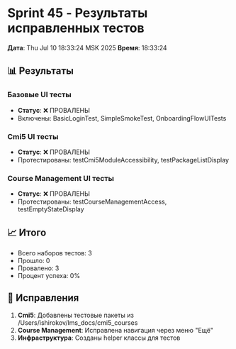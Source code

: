 # Sprint 45 - Результаты исправленных тестов

**Дата**: Thu Jul 10 18:33:24 MSK 2025
**Время**: 18:33:24

## 📊 Результаты

### Базовые UI тесты
- **Статус**: ❌ ПРОВАЛЕНЫ
- Включены: BasicLoginTest, SimpleSmokeTest, OnboardingFlowUITests

### Cmi5 UI тесты
- **Статус**: ❌ ПРОВАЛЕНЫ
- Протестированы: testCmi5ModuleAccessibility, testPackageListDisplay

### Course Management UI тесты
- **Статус**: ❌ ПРОВАЛЕНЫ
- Протестированы: testCourseManagementAccess, testEmptyStateDisplay

## 📈 Итого

- Всего наборов тестов: 3
- Прошло: 0
- Провалено: 3
- Процент успеха: 0%

## 🔧 Исправления

1. **Cmi5**: Добавлены тестовые пакеты из /Users/ishirokov/lms_docs/cmi5_courses
2. **Course Management**: Исправлена навигация через меню "Ещё"
3. **Инфраструктура**: Созданы helper классы для тестов
